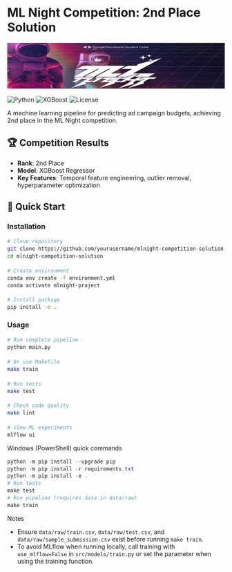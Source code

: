 # ML Night Competition: 2nd Place Solution

![Project cover](assets/header.png)


![Python](https://img.shields.io/badge/Python-3.9-blue)
![XGBoost](https://img.shields.io/badge/XGBoost-1.5-green)
![License](https://img.shields.io/badge/License-MIT-lightgrey)

A machine learning pipeline for predicting ad campaign budgets, achieving 2nd place in the ML Night competition.

## 🏆 Competition Results

- **Rank**: 2nd Place
- **Model**: XGBoost Regressor
- **Key Features**: Temporal feature engineering, outlier removal, hyperparameter optimization

## 🚀 Quick Start

### Installation

```bash
# Clone repository
git clone https://github.com/yourusername/mlnight-competition-solution.git
cd mlnight-competition-solution

# Create environment
conda env create -f environment.yml
conda activate mlnight-project

# Install package
pip install -e .

```

### Usage

```bash
# Run complete pipeline
python main.py

# Or use Makefile
make train

# Run tests
make test

# Check code quality
make lint

# View ML experiments
mlflow ui
```

Windows (PowerShell) quick commands

```powershell
python -m pip install --upgrade pip
python -m pip install -r requirements.txt
python -m pip install -e .
# Run tests
make test
# Run pipeline (requires data in data/raw)
make train
```

Notes
- Ensure `data/raw/train.csv`, `data/raw/test.csv`, and `data/raw/sample_submission.csv` exist before running `make train`.
- To avoid MLflow when running locally, call training with `use_mlflow=False` in `src/models/train.py` or set the parameter when using the training function.
